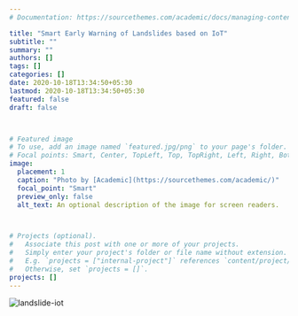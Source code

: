 ```yaml
---
# Documentation: https://sourcethemes.com/academic/docs/managing-content/

title: "Smart Early Warning of Landslides based on IoT"
subtitle: ""
summary: ""
authors: []
tags: []
categories: []
date: 2020-10-18T13:34:50+05:30
lastmod: 2020-10-18T13:34:50+05:30
featured: false
draft: false



# Featured image
# To use, add an image named `featured.jpg/png` to your page's folder.
# Focal points: Smart, Center, TopLeft, Top, TopRight, Left, Right, BottomLeft, Bottom, BottomRight.
image:
  placement: 1
  caption: "Photo by [Academic](https://sourcethemes.com/academic/)"
  focal_point: "Smart"
  preview_only: false
  alt_text: An optional description of the image for screen readers.



# Projects (optional).
#   Associate this post with one or more of your projects.
#   Simply enter your project's folder or file name without extension.
#   E.g. `projects = ["internal-project"]` references `content/project/deep-learning/index.md`.
#   Otherwise, set `projects = []`.
projects: []
---
```

![landslide-iot](img/lanslide.jpg)
